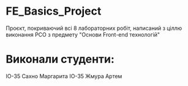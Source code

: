 # FE_Basics_Project

Проєкт, покриваючий всі 8 лабораторних робіт, написаний з ціллю виконання РСО з предмету "Основи Front-end технологій"

# Виконали студенти:

ІО-35 Сахно Маргарита
ІО-35 Жмура Артем